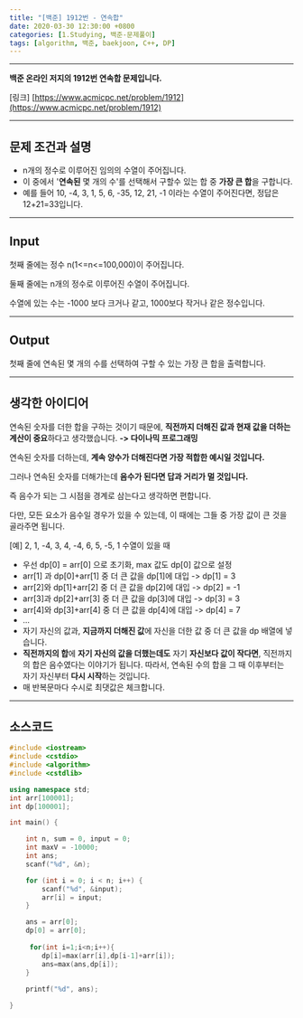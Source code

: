 ```yaml
---
title: "[백준] 1912번 - 연속합"
date: 2020-03-30 12:30:00 +0800
categories: [1.Studying, 백준-문제풀이]
tags: [algorithm, 백준, baekjoon, C++, DP]
---
```




------

**백준 온라인 저지의 1912번 연속합 문제입니다.**

[링크] [https://www.acmicpc.net/problem/1912](https://www.acmicpc.net/problem/1912)

---

## **문제 조건과 설명**

* n개의 정수로 이루어진 임의의 수열이 주어집니다.
* 이 중에서 '**연속된** 몇 개의 수'를 선택해서 구할수 있는 합 중 **가장 큰 합**을 구합니다.
* 예를 들어 10, -4, 3, 1, 5, 6, -35, 12, 21, -1 이라는 수열이 주어진다면, 정답은 12+21=33입니다.

------




## **Input**

첫째 줄에는 정수 n(1<=n<=100,000)이 주어집니다.

둘째 줄에는 n개의 정수로 이루어진 수열이 주어집니다.

수열에 있는 수는 -1000 보다 크거나 같고, 1000보다 작거나 같은 정수입니다.

------



## **Output**

첫째 줄에 연속된 몇 개의 수를 선택하여 구할 수 있는 가장 큰 합을 출력합니다.

---



## **생각한 아이디어**

연속된 숫자를 더한 합을 구하는 것이기 때문에, **직전까지 더해진 값과 현재 값을 더하는 계산이 중요**하다고 생각했습니다. **-> 다이나믹 프로그래밍**

연속된 숫자를 더하는데, **계속 양수가 더해진다면 가장 적합한 예시일 것입니다.**

그러나 연속된 숫자를 더해가는데 **음수가 된다면 답과 거리가 멀 것입니다.**

즉 음수가 되는 그 시점을 경계로 삼는다고 생각하면 편합니다.

다만, 모든 요소가 음수일 경우가 있을 수 있는데, 이 때에는 그들 중 가장 값이 큰 것을 골라주면 됩니다.



[예] 2, 1, -4, 3, 4, -4, 6, 5, -5, 1 수열이 있을 때

* 우선 dp[0] = arr[0] 으로 초기화, max 값도 dp[0] 값으로 설정
* arr[1] 과 dp[0]+arr[1] 중 더 큰 값을 dp[1]에 대입 -> dp[1] = 3
* arr[2]와 dp[1]+arr[2] 중 더 큰 값을 dp[2]에 대입 ->  dp[2] = -1
* arr[3]과 dp[2]+arr[3] 중 더 큰 값을 dp[3]에 대입 -> dp[3] = 3
* arr[4]와 dp[3]+arr[4] 중 더 큰 값을 dp[4]에 대입 -> dp[4] = 7
* ...
* 자기 자신의 값과, **지금까지 더해진 값**에 자신을 더한 값 중 더 큰 값을 dp 배열에 넣습니다.
* **직전까지의 합**에 **자기 자신의 값을 더했는데도** 자기 **자신보다 값이 작다면**, 직전까지의 합은 음수였다는 이야기가 됩니다. 따라서, 연속된 수의 합을 그 때 이후부터는 자기 자신부터 **다시 시작**하는 것입니다.
* 매 반복문마다 수시로 최댓값은 체크합니다.



------

## **소스코드**

```c++
#include <iostream>
#include <cstdio>
#include <algorithm>
#include <cstdlib>

using namespace std;
int arr[100001];
int dp[100001];

int main() {

	int n, sum = 0, input = 0;
	int maxV = -10000;
	int ans;
	scanf("%d", &n);

	for (int i = 0; i < n; i++) {
		scanf("%d", &input);
		arr[i] = input;
	}

	ans = arr[0];
    dp[0] = arr[0];
    
	 for(int i=1;i<n;i++){
		dp[i]=max(arr[i],dp[i-1]+arr[i]);
		ans=max(ans,dp[i]);
	}
	
	printf("%d", ans);

}
```

